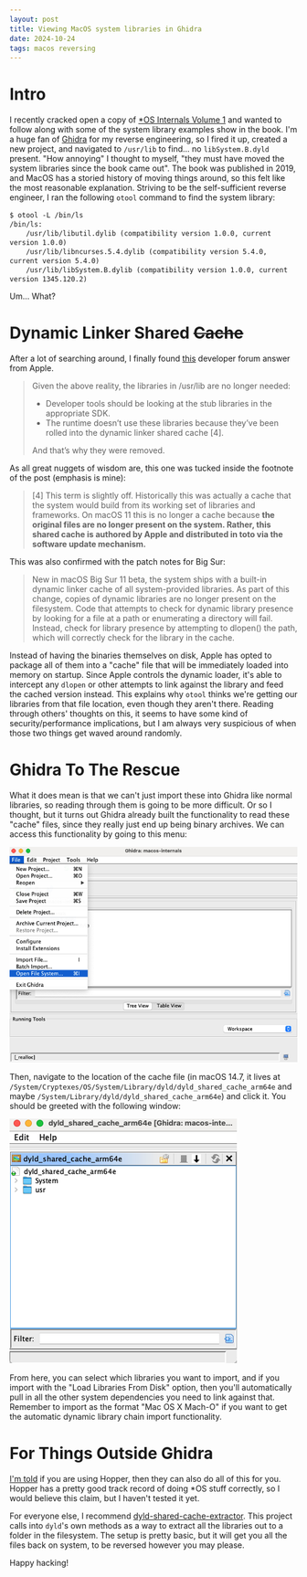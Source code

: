 ```yaml
---
layout: post
title: Viewing MacOS system libraries in Ghidra
date: 2024-10-24
tags: macos reversing
---
```


# Intro
I recently cracked open a copy of [*OS Internals Volume 1](https://www.amazon.com/MacOS-iOS-Internals-User-Mode/dp/099105556X) and wanted to follow along with some of the system library examples show in the book. I'm a huge fan of [Ghidra](https://ghidra-sre.org/) for my reverse engineering, so I fired it up, created a new project, and navigated to `/usr/lib` to find... no `libSystem.B.dyld` present. "How annoying" I thought to myself, "they must have moved the system libraries since the book came out". The book was published in 2019, and MacOS has a storied history of moving things around, so this felt like the most reasonable explanation. Striving to be the self-sufficient reverse engineer, I ran the following `otool` command to find the system library:

```
$ otool -L /bin/ls
/bin/ls:
	/usr/lib/libutil.dylib (compatibility version 1.0.0, current version 1.0.0)
	/usr/lib/libncurses.5.4.dylib (compatibility version 5.4.0, current version 5.4.0)
	/usr/lib/libSystem.B.dylib (compatibility version 1.0.0, current version 1345.120.2)
```

Um... What?

# Dynamic Linker Shared ~~Cache~~

After a lot of searching around, I finally found [this](https://developer.apple.com/forums/thread/655588?answerId=665804022#665804022) developer forum answer from Apple. 

> Given the above reality, the libraries in /usr/lib are no longer needed:
>    - Developer tools should be looking at the stub libraries in the appropriate SDK.
>    - The runtime doesn’t use these libraries because they’ve been rolled into the dynamic linker shared cache [4].
>
> And that’s why they were removed.

As all great nuggets of wisdom are, this one was tucked inside the footnote of the post (emphasis is mine):

> [4] This term is slightly off. Historically this was actually a cache that the system would build from its working set of libraries and frameworks. On macOS 11 this is no longer a cache because **the original files are no longer present on the system. Rather, this shared cache is authored by Apple and distributed in toto via the software update mechanism.**

This was also confirmed with the patch notes for Big Sur:

> New in macOS Big Sur 11 beta, the system ships with a built-in dynamic linker cache of all system-provided libraries. As part of this change, copies of dynamic libraries are no longer present on the filesystem. Code that attempts to check for dynamic library presence by looking for a file at a path or enumerating a directory will fail. Instead, check for library presence by attempting to dlopen() the path, which will correctly check for the library in the cache.

Instead of having the binaries themselves on disk, Apple has opted to package all of them into a "cache" file that will be immediately loaded into memory on startup. Since Apple controls the dynamic loader, it's able to intercept any `dlopen` or other attempts to link against the library and feed the cached version instead. This explains why `otool` thinks we're getting our libraries from that file location, even though they aren't there. Reading through others' thoughts on this, it seems to have some kind of security/performance implications, but I am always very suspicious of when those two things get waved around randomly.

# Ghidra To The Rescue

What it does mean is that we can't just import these into Ghidra like normal libraries, so reading through them is going to be more difficult. Or so I thought, but it turns out Ghidra already built the functionality to read these "cache" files, since they really just end up being binary archives. We can access this functionality by going to this menu:

![File > Open File System](/assets/images/open-file-system.png)

Then, navigate to the location of the cache file (in macOS 14.7, it lives at `/System/Cryptexes/OS/System/Library/dyld/dyld_shared_cache_arm64e` and maybe `/System/Library/dyld/dyld_shared_cache_arm64e`) and click it. You should be greeted with the following window:

![](/assets/images/open-dylib-cache-ghidra.png)

From here, you can select which libraries you want to import, and if you import with the "Load Libraries From Disk" option, then you'll automatically pull in all the other system dependencies you need to link against that. Remember to import as the format "Mac OS X Mach-O" if you want to get the automatic dynamic library chain import functionality.

# For Things Outside Ghidra

[I'm told](https://mjtsai.com/blog/2020/07/27/hopper-for-apple-silicon-and-big-sur/) if you are using Hopper, then they can also do all of this for you. Hopper has a pretty good track record of doing *OS stuff correctly, so I would believe this claim, but I haven't tested it yet.

For everyone else, I recommend [dyld-shared-cache-extractor](https://github.com/keith/dyld-shared-cache-extractor). This project calls into `dyld`'s own methods as a way to extract all the libraries out to a folder in the filesystem. The setup is pretty basic, but it will get you all the files back on system, to be reversed however you may please.

Happy hacking!